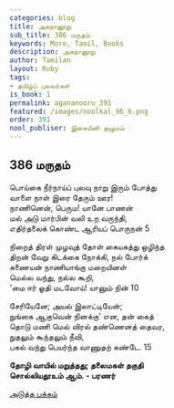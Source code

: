 ```yaml
---
categories: blog
title: அகநானூறு
sub_title: 386 மருதம்
keywords: More, Tamil, Books
description: அகநானூறு
author: Tamilan
layout: Ruby
tags:
- தமிழ்ப் புலவர்கள்
is_book: 1
permalink: agananooru_391
featured: /images/noolkal_96_6.png
order: 391
nool_publiser: இசையினி குழுமம்
---
```



## 386 மருதம்

பொய்கை நீர்நாய்ப் புலவு நாறு இரும் போத்து  
வாளை நாள் இரை தேரும் ஊர!  
நாணினென், பெரும! யானே பாணன்  
மல் அடு மார்பின் வலி உற வருந்தி,  
எதிர்தலைக் கொண்ட ஆரியப் பொருநன் 5

நிறைத் திரள் முழவுத் தோள் கையகத்து ஒழிந்த  
திறன் வேறு கிடக்கை நோக்கி, நல் போர்க்  
கணையன் நாணியாங்கு மறையினள்  
மெல்ல வந்து, நல்ல கூறி,  
'மை ஈர் ஓதி மடவோய்! யானும் நின் 10

சேரியேனே; அயல் இலாட்டியேன்;  
நுங்கை ஆகுவென் நினக்கு' என, தன் கைத்  
தொடு மணி மெல் விரல் தண்ணெனத் தைவர,  
நுதலும் கூந்தலும் நீவி,  
பகல் வந்து பெயர்ந்த வாணுதற் கண்டே. 15

**தோழி வாயில் மறுத்தது; தலைமகள் தகுதி  
சொல்லியதூஉம் ஆம். - பரணர்**

[அடுத்த பக்கம்](agananooru_392)